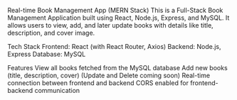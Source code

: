 Real-time Book Management App (MERN Stack)
This is a Full-Stack Book Management Application built using React, Node.js, Express, and MySQL. It allows users to view, add, and later update books with details like title, description, and cover image.


Tech Stack
Frontend: React (with React Router, Axios)
Backend: Node.js, Express
Database: MySQL

 
Features
View all books fetched from the MySQL database
Add new books (title, description, cover)
(Update and Delete coming soon)
Real-time connection between frontend and backend
CORS enabled for frontend-backend communication 
